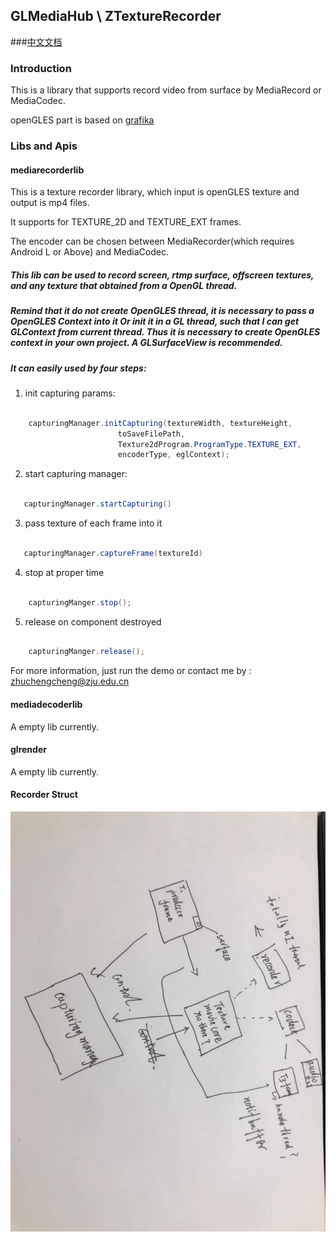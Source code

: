 ## GLMediaHub \ ZTextureRecorder

###[中文文档](https://www.jianshu.com/p/23dab83337bc)

### Introduction

 This is a library that supports record video from surface by MediaRecord or MediaCodec.

 openGLES part is based on [grafika](https://github.com/google/grafika)

### Libs and Apis

#### mediarecorderlib

This is a texture recorder library, which input is openGLES texture and output is mp4 files.

It supports for TEXTURE_2D and TEXTURE_EXT frames.

The encoder can be chosen between MediaRecorder(which requires Android L or Above) and MediaCodec.

##### This lib can be used to record screen, rtmp surface, offscreen textures, and any texture that obtained from a OpenGL thread.

##### Remind that it do not create OpenGLES thread, it is necessary to pass a OpenGLES Context into it Or init it in a GL thread, such that I can get GLContext from current thread. Thus it is necessary to create OpenGLES context in your own project. A GLSurfaceView is recommended.

##### It can easily used by four steps:


1. init capturing params:

```java

    capturingManager.initCapturing(textureWidth, textureHeight,
                        toSaveFilePath,
                        Texture2dProgram.ProgramType.TEXTURE_EXT,
                        encoderType, eglContext);
```

2. start capturing manager:

```java

   capturingManager.startCapturing()

```

3. pass texture of each frame into it

```java

   capturingManager.captureFrame(textureId)

```

4. stop at proper time

```java

    capturingManger.stop();

```

5. release on component destroyed

```java

    capturingManger.release();

```

For more information, just run the demo or contact me by : zhuchengcheng@zju.edu.cn

#### mediadecoderlib

A empty lib currently.

#### glrender

A empty lib currently.

#### Recorder Struct

![StructImg](./doc/projectStruct.jpeg)

